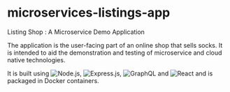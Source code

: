 # microservices-listings-app

Listing Shop : A Microservice Demo Application

The application is the user-facing part of an online shop that sells socks. 
It is intended to aid the demonstration and testing of microservice and cloud native technologies.

It is built using ![Node.js](https://nodejs.org), ![Express.js](https://expressjs.com), ![GraphQL](https://graphql.org) and ![React](https://reactjs.org) and is packaged in Docker containers.
